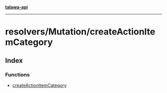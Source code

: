 [**talawa-api**](../../../README.md)

***

# resolvers/Mutation/createActionItemCategory

## Index

### Functions

- [createActionItemCategory](functions/createActionItemCategory.md)
